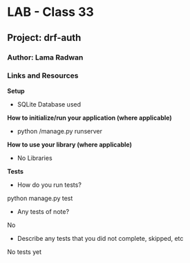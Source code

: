 # LAB - Class 33
## Project: drf-auth
### Author: Lama Radwan


### Links and Resources
**Setup**

- SQLite Database used

**How to initialize/run your application (where applicable)**

- python /manage.py runserver


**How to use your library (where applicable)**
- No Libraries

**Tests**
- How do you run tests? 

python manage.py test

- Any tests of note? 

No
- Describe any tests that you did not complete, skipped, etc

No tests yet

